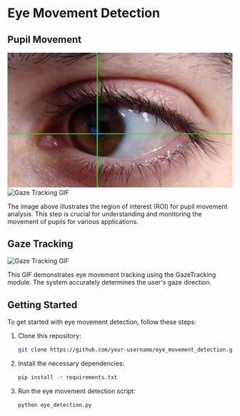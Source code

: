 # Eye Movement Detection

## Pupil Movement

![Pupil Movement ROI Image](./PupilMovement/roi_image.jpg)
![Gaze Tracking GIF](./PupilMovement/pupilMovement.gif)

The image above illustrates the region of interest (ROI) for pupil movement analysis. This step is crucial for understanding and monitoring the movement of pupils for various applications.

## Gaze Tracking

![Gaze Tracking GIF](./GazeTracking/GazeTracking.gif)

This GIF demonstrates eye movement tracking using the GazeTracking module. The system accurately determines the user's gaze direction.

## Getting Started

To get started with eye movement detection, follow these steps:

1. Clone this repository:

    ```bash
    git clone https://github.com/your-username/eye_movement_detection.git
    ```

2. Install the necessary dependencies:

    ```bash
    pip install -r requirements.txt
    ```

3. Run the eye movement detection script:

    ```bash
    python eye_detection.py
    ```
